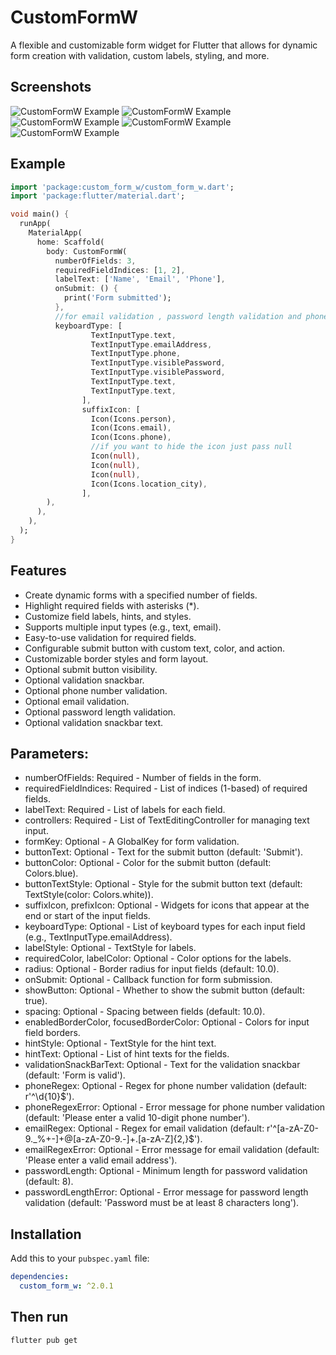 # CustomFormW

A flexible and customizable form widget for Flutter that allows for dynamic form creation with validation, custom labels, styling, and more.
## Screenshots
![CustomFormW Example](screenshots/image_one.jpeg)
![CustomFormW Example](screenshots/image_two.jpeg)
![CustomFormW Example](screenshots/image_three.jpeg)
![CustomFormW Example](screenshots/image_four.jpeg) 
![CustomFormW Example](screenshots/image_five.jpeg) 
## Example
```dart
import 'package:custom_form_w/custom_form_w.dart';
import 'package:flutter/material.dart';

void main() {
  runApp(
    MaterialApp(
      home: Scaffold(
        body: CustomFormW(
          numberOfFields: 3,
          requiredFieldIndices: [1, 2],
          labelText: ['Name', 'Email', 'Phone'],
          onSubmit: () {
            print('Form submitted');
          },
          //for email validation , password length validation and phone number validation
          keyboardType: [
                  TextInputType.text,
                  TextInputType.emailAddress,
                  TextInputType.phone,
                  TextInputType.visiblePassword,
                  TextInputType.visiblePassword,
                  TextInputType.text,
                  TextInputType.text,
                ],
                suffixIcon: [
                  Icon(Icons.person),
                  Icon(Icons.email),
                  Icon(Icons.phone),
                  //if you want to hide the icon just pass null
                  Icon(null),
                  Icon(null),
                  Icon(null),
                  Icon(Icons.location_city),
                ],
        ),
      ),
    ),
  );
}
```
## Features
- Create dynamic forms with a specified number of fields.
- Highlight required fields with asterisks (*).
- Customize field labels, hints, and styles.
- Supports multiple input types (e.g., text, email).
- Easy-to-use validation for required fields.
- Configurable submit button with custom text, color, and action.
- Customizable border styles and form layout.
- Optional submit button visibility.
- Optional validation snackbar.
- Optional phone number validation.
- Optional email validation.
- Optional password length validation.
- Optional validation snackbar text.
## Parameters:
- numberOfFields: Required - Number of fields in the form.    
- requiredFieldIndices: Required - List of indices (1-based) of required fields.
- labelText: Required - List of labels for each field.
- controllers: Required - List of TextEditingController for managing text input.
- formKey: Optional - A GlobalKey<FormState> for form validation.
- buttonText: Optional - Text for the submit button (default: 'Submit').
- buttonColor: Optional - Color for the submit button (default: Colors.blue).
- buttonTextStyle: Optional - Style for the submit button text (default: TextStyle(color: Colors.white)).
- suffixIcon, prefixIcon: Optional - Widgets for icons that appear at the end or start of the input fields.
- keyboardType: Optional - List of keyboard types for each input field (e.g., TextInputType.emailAddress).
- labelStyle: Optional - TextStyle for labels.
- requiredColor, labelColor: Optional - Color options for the labels.
- radius: Optional - Border radius for input fields (default: 10.0).
- onSubmit: Optional - Callback function for form submission.
- showButton: Optional - Whether to show the submit button (default: true).
- spacing: Optional - Spacing between fields (default: 10.0).
- enabledBorderColor, focusedBorderColor: Optional - Colors for input field borders.
- hintStyle: Optional - TextStyle for the hint text.
- hintText: Optional - List of hint texts for the fields.
- validationSnackBarText: Optional - Text for the validation snackbar (default: 'Form is valid'). 
- phoneRegex: Optional - Regex for phone number validation (default: r'^\d{10}$').
- phoneRegexError: Optional - Error message for phone number validation (default: 'Please enter a valid 10-digit phone number').
- emailRegex: Optional - Regex for email validation (default: r'^[a-zA-Z0-9._%+-]+@[a-zA-Z0-9.-]+\.[a-zA-Z]{2,}$').
- emailRegexError: Optional - Error message for email validation (default: 'Please enter a valid email address').
- passwordLength: Optional - Minimum length for password validation (default: 8).
- passwordLengthError: Optional - Error message for password length validation (default: 'Password must be at least 8 characters long').

## Installation

Add this to your `pubspec.yaml` file:

```yaml
dependencies:
  custom_form_w: ^2.0.1
```
## Then run 
`flutter pub get`

